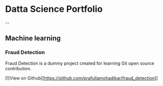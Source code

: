 
# Datta Science Portfolio
--
## Machine learning

### Fraud Detection

Fraud Detection is a dummy project created for learning Git open source contribution.

[![View on Github][https://github.com/prafullamohadikar/fraud_detection]]
